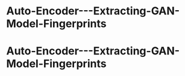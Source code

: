 # Auto-Encoder---Extracting-GAN-Model-Fingerprints
# Auto-Encoder---Extracting-GAN-Model-Fingerprints
